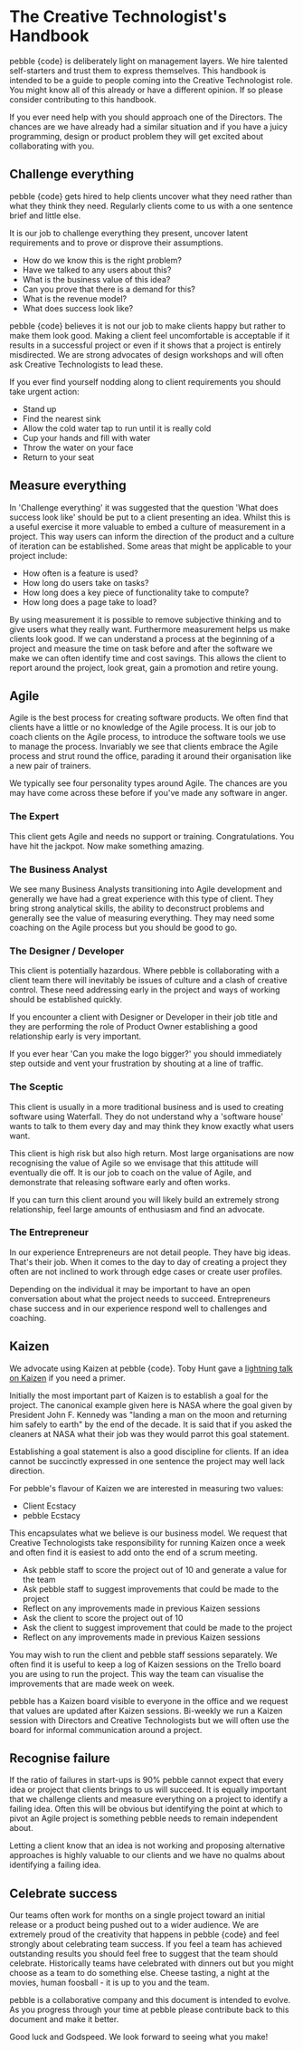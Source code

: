 # The Creative Technologist's Handbook

pebble {code} is deliberately light on management layers. We hire talented self-starters and trust them to express themselves. This handbook is intended to be a guide to people coming into the Creative Technologist role. You might know all of this already or have a different opinion. If so please consider contributing to this handbook.

If you ever need help with you should approach one of the Directors. The chances are we have already had a similar situation and if you have a juicy programming, design or product problem they will get excited about collaborating with you. 

## Challenge everything

pebble {code} gets hired to help clients uncover what they need rather than what they think they need. Regularly clients come to us with a one sentence brief and little else. 

It is our job to challenge everything they present, uncover latent requirements and to prove or disprove their assumptions.

* How do we know this is the right problem?
* Have we talked to any users about this?
* What is the business value of this idea?
* Can you prove that there is a demand for this?
* What is the revenue model?
* What does success look like?

pebble {code} believes it is not our job to make clients happy but rather to make them look good. Making a client feel uncomfortable is acceptable if it results in a successful project or even if it shows that a project is entirely misdirected. We are strong advocates of design workshops and will often ask Creative Technologists to lead these.

If you ever find yourself nodding along to client requirements you should take urgent action:

* Stand up
* Find the nearest sink
* Allow the cold water tap to run until it is really cold
* Cup your hands and fill with water
* Throw the water on your face
* Return to your seat

## Measure everything

In 'Challenge everything' it was suggested that the question 'What does success look like' should be put to a client presenting an idea. Whilst this is a useful exercise it more valuable to embed a culture of measurement in a project. This way users can inform the direction of the product and a culture of iteration can be established. Some areas that might be applicable to your project include:

* How often is a feature is used?
* How long do users take on tasks?
* How long does a key piece of functionality take to compute?
* How long does a page take to load?

By using measurement it is possible to remove subjective thinking and to give users what they really want. Furthermore measurement helps us make clients look good. If we can understand a process at the beginning of a project and measure the time on task before and after the software we make we can often identify time and cost savings. This allows the client to report around the project, look great, gain a promotion and retire young. 

## Agile

Agile is the best process for creating software products. We often find that clients have a little or no knowledge of the Agile process. It is our job to coach clients on the Agile process, to introduce the software tools we use to manage the process. Invariably we see that clients embrace the Agile process and strut round the office, parading it around their organisation like a new pair of trainers. 

We typically see four personality types around Agile. The chances are you may have come across these before if you've made any software in anger. 

### The Expert

This client gets Agile and needs no support or training. Congratulations. You have hit the jackpot. Now make something amazing.

### The Business Analyst

We see many Business Analysts transitioning into Agile development and generally we have had a great experience with this type of client. They bring strong analytical skills, the ability to deconstruct problems and generally see the value of measuring everything. They may need some coaching on the Agile process but you should be good to go.

### The Designer / Developer

This client is potentially hazardous. Where pebble is collaborating with a client team there will inevitably be issues of culture and a clash of creative control. These need addressing early in the project and ways of working should be established quickly.

If you encounter a client with Designer or Developer in their job title and they are performing the role of Product Owner establishing a good relationship early is very important. 

If you ever hear 'Can you make the logo bigger?' you should immediately step outside and vent your frustration by shouting at a line of traffic.

### The Sceptic

This client is usually in a more traditional business and is used to creating software using Waterfall. They do not understand why a 'software house' wants to talk to them every day and may think they know exactly what users want. 

This client is high risk but also high return. Most large organisations are now recognising the value of Agile so we envisage that this attitude will eventually die off. It is our job to coach on the value of Agile, and demonstrate that releasing software early and often works. 

If you can turn this client around you will likely build an extremely strong relationship, feel large amounts of enthusiasm and find an advocate. 

### The Entrepreneur

In our experience Entrepreneurs are not detail people. They have big ideas. That's their job. When it comes to the day to day of creating a project they often are not inclined to work through edge cases or create user profiles. 

Depending on the individual it may be important to have an open conversation about what the project needs to succeed. Entrepreneurs chase success and in our experience respond well to challenges and coaching. 

## Kaizen

We advocate using Kaizen at pebble {code}. Toby Hunt gave a [lightning talk on Kaizen][1] if you need a primer.

Initially the most important part of Kaizen is to establish a goal for the project. The canonical example given here is NASA where the goal given by President John F. Kennedy was "landing a man on the moon and returning him safely to earth" by the end of the decade. It is said that if you asked the cleaners at NASA what their job was they would parrot this goal statement.

Establishing a goal statement is also a good discipline for clients. If an idea cannot be succinctly expressed in one sentence the project may well lack direction. 

For pebble's flavour of Kaizen we are interested in measuring two values: 

* Client Ecstacy
* pebble Ecstacy 

This encapsulates what we believe is our business model. We request that Creative Technologists take responsibility for running Kaizen once a week and often find it is easiest to add onto the end of a scrum meeting. 

* Ask pebble staff to score the project out of 10 and generate a value for the team
* Ask pebble staff to suggest improvements that could be made to the project
* Reflect on any improvements made in previous Kaizen sessions
* Ask the client to score the project out of 10
* Ask the client to suggest improvement that could be made to the project
* Reflect on any improvements made in previous Kaizen sessions

You may wish to run the client and pebble staff sessions separately. We often find it is useful to keep a log of Kaizen sessions on the Trello board you are using to run the project. This way the team can visualise the improvements that are made week on week.

pebble has a Kaizen board visible to everyone in the office and we request that values are updated after Kaizen sessions. Bi-weekly we run a Kaizen session with Directors and Creative Technologists but we will often use the board for informal communication around a project.

## Recognise failure

If the ratio of failures in start-ups is 90% pebble cannot expect that every idea or project that clients brings to us will succeed. It is equally important that we challenge clients and measure everything on a project to identify a failing idea. Often this will be obvious but identifying the point at which to pivot an Agile project is something pebble needs to remain independent about. 

Letting a client know that an idea is not working and proposing alternative approaches is highly valuable to our clients and we have no qualms about identifying a failing idea.

## Celebrate success

Our teams often work for months on a single project toward an initial release or a product being pushed out to a wider audience. We are extremely proud of the creativity that happens in pebble {code} and feel strongly about celebrating team success. If you feel a team has achieved outstanding results you should feel free to suggest that the team should celebrate. Historically teams have celebrated with dinners out but you might choose as a team to do something else. Cheese tasting, a night at the movies, human foosball - it is up to you and the team. 

pebble is a collaborative company and this document is intended to evolve. As you progress through your time at pebble please contribute back to this document and make it better. 

Good luck and Godspeed. We look forward to seeing what you make!

[1]: https://www.youtube.com/watch?v=UomELoDeh1Q
